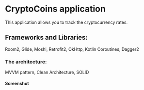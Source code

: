 # CryptoCoins application
This application allows you to track the cryptocurrency rates.
## Frameworks and Libraries: 
Room2, Glide, Moshi, Retrofit2, OkHttp, Kotlin Coroutines, Dagger2
### The architecture:
MVVM pattern, Clean Architecture, SOLID
#### Screenshot

